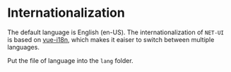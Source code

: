 # Internationalization

The default language is English (en-US). The internationalization of `NET-UI` is based on [vue-i18n](https://github.com/kazupon/vue-i18n), which makes it eaiser to switch between multiple languages.

Put the file of language into the `lang` folder.
